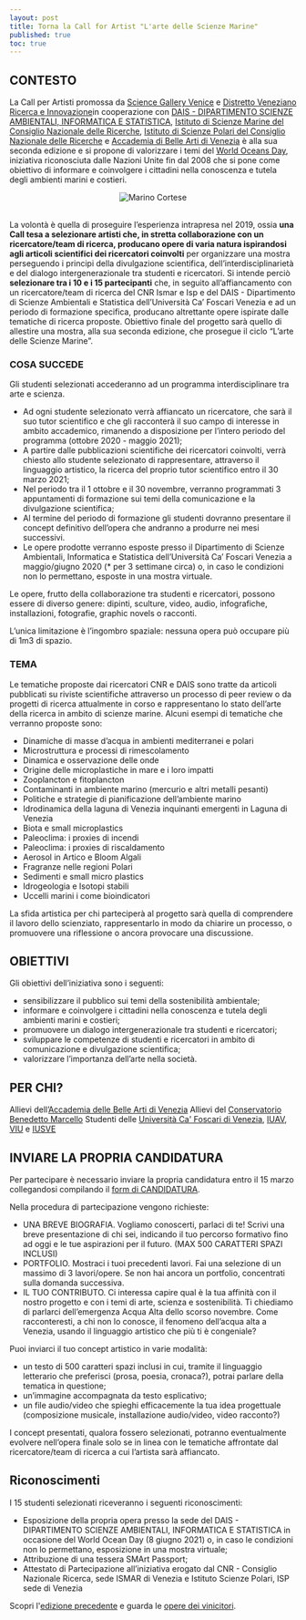 ```yaml
---
layout: post
title: Torna la Call for Artist "L'arte delle Scienze Marine"
published: true
toc: true
---
```

## CONTESTO

La Call per Artisti promossa da [Science Gallery Venice](http://venice.sciencegallery.com) e [Distretto Veneziano Ricerca e Innovazione](http://distrettovenezianoricerca.it)in cooperazione con [DAIS - DIPARTIMENTO SCIENZE AMBIENTALI, INFORMATICA E STATISTICA](https://www.unive.it/pag/16129), [Istituto di Scienze Marine del Consiglio Nazionale delle Ricerche](http://www.ismar.cnr.it/), [Istituto di Scienze Polari del Consiglio Nazionale delle Ricerche](http://www.ismar.cnr.it/) e [Accademia di Belle Arti di Venezia](http://accademiavenezia.it) è alla sua seconda edizione e si propone di valorizzare i temi del [World Oceans Day](https://www.worldoceansday.org/), iniziativa riconosciuta dalle Nazioni Unite fin dal 2008 che si pone come obiettivo di informare e coinvolgere i cittadini nella conoscenza e tutela degli ambienti marini e costieri.

<div style="text-align:center">
  <img src="{{ site.baseurl }}/assets/posts/banner_wod_2.png" alt="Marino Cortese" />
</div>
<br>

La volontà è quella di proseguire l’esperienza intrapresa nel 2019, ossia **una Call tesa a selezionare artisti che, in stretta collaborazione con un ricercatore/team di ricerca, producano opere di varia natura ispirandosi agli articoli scientifici dei ricercatori coinvolti** per organizzare una mostra perseguendo i principi della divulgazione scientifica, dell’interdisciplinarietà e del dialogo intergenerazionale tra studenti e ricercatori.
Si intende perciò **selezionare tra i 10 e i 15 partecipanti** che, in seguito all’affiancamento con un ricercatore/team di ricerca del CNR Ismar e Isp e del DAIS - Dipartimento di Scienze Ambientali e Statistica dell’Università Ca’ Foscari Venezia e ad un periodo di formazione specifica, producano altrettante opere ispirate dalle tematiche di ricerca proposte. Obiettivo finale del progetto sarà quello di allestire una mostra, alla sua seconda edizione, che prosegue il ciclo “L’arte delle Scienze Marine”.




### COSA SUCCEDE

Gli studenti selezionati accederanno ad un programma interdisciplinare tra arte e scienza.

- Ad ogni studente selezionato verrà affiancato un ricercatore, che sarà il suo tutor scientifico e che gli racconterà il suo campo di interesse in ambito accademico, rimanendo a disposizione per l’intero periodo del programma (ottobre 2020 - maggio 2021);
- A partire dalle pubblicazioni scientifiche dei ricercatori coinvolti, verrà chiesto allo studente selezionato di rappresentare, attraverso il linguaggio artistico, la ricerca del proprio tutor scientifico entro il 30 marzo 2021;
- Nel periodo tra il 1 ottobre e il 30 novembre, verranno programmati 3 appuntamenti di formazione sui temi della comunicazione e la divulgazione scientifica;
- Al termine del periodo di formazione gli studenti dovranno presentare il concept definitivo dell’opera che andranno a produrre nei mesi successivi.
- Le opere prodotte verranno esposte presso il Dipartimento di Scienze Ambientali, Informatica e Statistica dell’Università Ca’ Foscari Venezia a maggio/giugno 2020 (* per 3 settimane circa) o, in caso le condizioni non lo permettano, esposte in una mostra virtuale.

Le opere, frutto della collaborazione tra studenti e ricercatori, possono essere di diverso genere: dipinti, sculture, video, audio, infografiche, installazioni, fotografie, graphic novels o racconti.

L’unica limitazione è l’ingombro spaziale: nessuna opera può occupare più di 1m3 di spazio.

### TEMA

Le tematiche proposte dai ricercatori CNR e DAIS sono tratte da articoli pubblicati su riviste scientifiche attraverso un processo di peer review o da progetti di ricerca attualmente in corso e rappresentano lo stato dell’arte della ricerca in ambito di scienze marine. Alcuni esempi di tematiche che verranno proposte sono:
- Dinamiche di masse d’acqua in ambienti mediterranei e polari
- Microstruttura e processi di rimescolamento
- Dinamica e osservazione delle onde
- Origine delle microplastiche in mare e i loro impatti
- Zooplancton e fitoplancton
- Contaminanti in ambiente marino (mercurio e altri metalli pesanti)
- Politiche e strategie di pianificazione dell’ambiente marino
- Idrodinamica della laguna di Venezia inquinanti emergenti in Laguna di Venezia
- Biota e small microplastics
- Paleoclima: i proxies di incendi
- Paleoclima: i proxies di riscaldamento
- Aerosol in Artico e Bloom Algali
- Fragranze nelle regioni Polari
- Sedimenti e small micro plastics
- Idrogeologia e Isotopi stabili
- Uccelli marini i come bioindicatori

La sfida artistica per chi parteciperà al progetto sarà quella di comprendere il lavoro dello scienziato, rappresentarlo in modo da chiarire un processo, o promuovere una riflessione o ancora provocare una discussione.

## OBIETTIVI

Gli obiettivi dell’iniziativa sono i seguenti:
- sensibilizzare il pubblico sui temi della sostenibilità ambientale;
- informare e coinvolgere i cittadini nella conoscenza e tutela degli ambienti marini e costieri;
- promuovere un dialogo intergenerazionale tra studenti e ricercatori;
- sviluppare le competenze di studenti e ricercatori in ambito di comunicazione e divulgazione scientifica;
- valorizzare l’importanza dell’arte nella società.

## PER CHI?

Allievi dell’[Accademia delle Belle Arti di Venezia](http://www.accademiavenezia.it/)
Allievi del [Conservatorio Benedetto Marcello](http://www.accademiavenezia.it/)
Studenti delle [Università Ca' Foscari di Venezia](unive.it), [IUAV](http://www.iuav.it/homepage/), [VIU](https://www.univiu.org/) e [IUSVE](https://www.iusve.it/)

## INVIARE LA PROPRIA CANDIDATURA

Per partecipare è necessario inviare la propria candidatura entro il 15 marzo collegandosi  compilando il [form di CANDIDATURA](https://docs.google.com/forms/d/1d1sQ3F-Him2qn2U1Rh8KXqX1EhTyYqEG8LnM-O4QDaQ/prefill).

Nella procedura di partecipazione vengono richieste:
- UNA BREVE BIOGRAFIA. Vogliamo conoscerti, parlaci di te! Scrivi una breve presentazione di chi sei, indicando il tuo percorso formativo fino ad oggi e le tue aspirazioni per il futuro. (MAX 500 CARATTERI SPAZI INCLUSI)
- PORTFOLIO. Mostraci i tuoi precedenti lavori. Fai una selezione di un massimo di 3 lavori/opere. Se non hai ancora un portfolio, concentrati sulla domanda successiva.
- IL TUO CONTRIBUTO. Ci interessa capire qual è la tua affinità con il nostro progetto e con i temi di arte, scienza e sostenibilità. Ti chiediamo di parlarci dell’emergenza Acqua Alta dello scorso novembre. Come racconteresti, a chi non lo conosce, il fenomeno dell’acqua alta a Venezia, usando il linguaggio artistico che più ti è congeniale?

Puoi inviarci il tuo concept artistico in varie modalità:

- un testo di 500 caratteri spazi inclusi in cui, tramite il linguaggio letterario che preferisci (prosa, poesia, cronaca?), potrai parlare della tematica in questione;
- un’immagine accompagnata da testo esplicativo;
- un file audio/video che spieghi efficacemente la tua idea progettuale (composizione musicale, installazione audio/video, video racconto?)

I concept presentati, qualora fossero selezionati, potranno eventualmente evolvere nell’opera finale solo se in linea con le tematiche affrontate dal ricercatore/team di ricerca a cui l’artista sarà affiancato.
## Riconoscimenti
I 15 studenti selezionati riceveranno i seguenti riconoscimenti:
- Esposizione della propria opera presso la sede del DAIS - DIPARTIMENTO SCIENZE AMBIENTALI, INFORMATICA E STATISTICA in occasione del World Ocean Day (8 giugno 2021) o, in caso le condizioni non lo permettano, esposizione in una mostra virtuale;
- Attribuzione di una tessera SMArt Passport;
- Attestato di Partecipazione all’iniziativa erogato dal CNR - Consiglio Nazionale Ricerca, sede ISMAR di Venezia e Istituto Scienze Polari, ISP sede di Venezia

Scopri l'[edizione precedente](http://distrettovenezianoricerca.it/progetti/arte_scienze_marine.html) e guarda le [opere dei vinicitori](https://venice.sciencegallery.com/art-of-marine-sciences).
